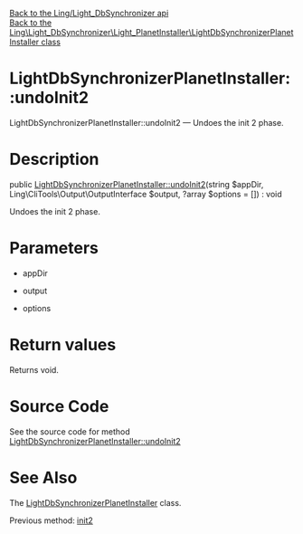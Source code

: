 [Back to the Ling/Light_DbSynchronizer api](https://github.com/lingtalfi/Light_DbSynchronizer/blob/master/doc/api/Ling/Light_DbSynchronizer.md)<br>
[Back to the Ling\Light_DbSynchronizer\Light_PlanetInstaller\LightDbSynchronizerPlanetInstaller class](https://github.com/lingtalfi/Light_DbSynchronizer/blob/master/doc/api/Ling/Light_DbSynchronizer/Light_PlanetInstaller/LightDbSynchronizerPlanetInstaller.md)


LightDbSynchronizerPlanetInstaller::undoInit2
================



LightDbSynchronizerPlanetInstaller::undoInit2 — Undoes the init 2 phase.




Description
================


public [LightDbSynchronizerPlanetInstaller::undoInit2](https://github.com/lingtalfi/Light_DbSynchronizer/blob/master/doc/api/Ling/Light_DbSynchronizer/Light_PlanetInstaller/LightDbSynchronizerPlanetInstaller/undoInit2.md)(string $appDir, Ling\CliTools\Output\OutputInterface $output, ?array $options = []) : void




Undoes the init 2 phase.




Parameters
================


- appDir

    

- output

    

- options

    


Return values
================

Returns void.








Source Code
===========
See the source code for method [LightDbSynchronizerPlanetInstaller::undoInit2](https://github.com/lingtalfi/Light_DbSynchronizer/blob/master/Light_PlanetInstaller/LightDbSynchronizerPlanetInstaller.php#L36-L46)


See Also
================

The [LightDbSynchronizerPlanetInstaller](https://github.com/lingtalfi/Light_DbSynchronizer/blob/master/doc/api/Ling/Light_DbSynchronizer/Light_PlanetInstaller/LightDbSynchronizerPlanetInstaller.md) class.

Previous method: [init2](https://github.com/lingtalfi/Light_DbSynchronizer/blob/master/doc/api/Ling/Light_DbSynchronizer/Light_PlanetInstaller/LightDbSynchronizerPlanetInstaller/init2.md)<br>

